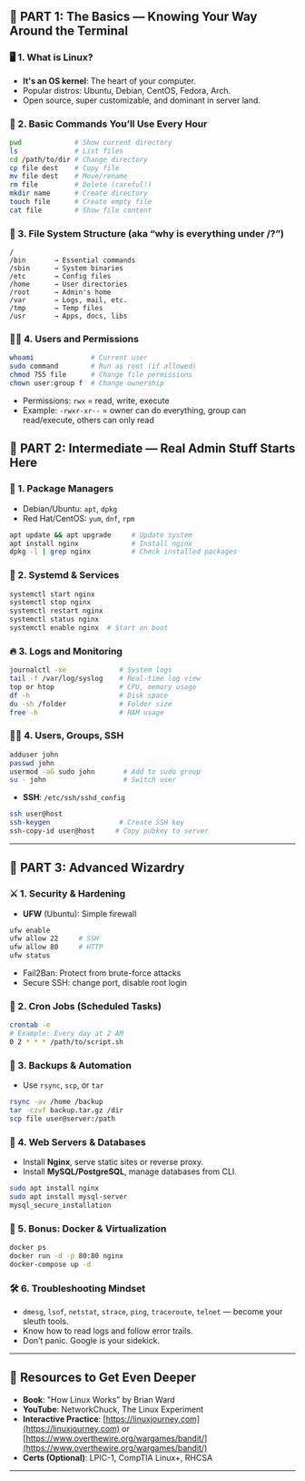 ## 🔰 **PART 1: The Basics — Knowing Your Way Around the Terminal**

### 🖥️ 1. What is Linux?

- **It's an OS kernel**: The heart of your computer.
- Popular distros: Ubuntu, Debian, CentOS, Fedora, Arch.
- Open source, super customizable, and dominant in server land.

### 🧭 2. Basic Commands You’ll Use Every Hour

```bash
pwd             # Show current directory
ls              # List files
cd /path/to/dir # Change directory
cp file dest    # Copy file
mv file dest    # Move/rename
rm file         # Delete (careful!)
mkdir name      # Create directory
touch file      # Create empty file
cat file        # Show file content
```

### 📁 3. File System Structure (aka “why is everything under /?”)

```
/
/bin       → Essential commands
/sbin      → System binaries
/etc       → Config files
/home      → User directories
/root      → Admin's home
/var       → Logs, mail, etc.
/tmp       → Temp files
/usr       → Apps, docs, libs
```

### 🧑‍💻 4. Users and Permissions

```bash
whoami              # Current user
sudo command        # Run as root (if allowed)
chmod 755 file      # Change file permissions
chown user:group f  # Change ownership
```

- Permissions: `rwx` = read, write, execute
- Example: `-rwxr-xr--` = owner can do everything, group can read/execute, others can only read

## 🔧 **PART 2: Intermediate — Real Admin Stuff Starts Here**

### 🧩 1. Package Managers

- Debian/Ubuntu: `apt`, `dpkg`
- Red Hat/CentOS: `yum`, `dnf`, `rpm`

```bash
apt update && apt upgrade     # Update system
apt install nginx             # Install nginx
dpkg -l | grep nginx          # Check installed packages
```

### 🧪 2. Systemd & Services

```bash
systemctl start nginx
systemctl stop nginx
systemctl restart nginx
systemctl status nginx
systemctl enable nginx  # Start on boot
```

### 🔥 3. Logs and Monitoring

```bash
journalctl -xe             # System logs
tail -f /var/log/syslog    # Real-time log view
top or htop                # CPU, memory usage
df -h                      # Disk space
du -sh /folder             # Folder size
free -h                    # RAM usage
```

### 🧑‍🔧 4. Users, Groups, SSH

```bash
adduser john
passwd john
usermod -aG sudo john       # Add to sudo group
su - john                   # Switch user
```

- **SSH**: `/etc/ssh/sshd_config`

```bash
ssh user@host
ssh-keygen                 # Create SSH key
ssh-copy-id user@host     # Copy pubkey to server
```

---

## 🧙 **PART 3: Advanced Wizardry**

### ⚔️ 1. Security & Hardening

- **UFW** (Ubuntu): Simple firewall

```bash
ufw enable
ufw allow 22     # SSH
ufw allow 80     # HTTP
ufw status
```

- Fail2Ban: Protect from brute-force attacks
- Secure SSH: change port, disable root login

### 📅 2. Cron Jobs (Scheduled Tasks)

```bash
crontab -e
# Example: Every day at 2 AM
0 2 * * * /path/to/script.sh
```

### 💾 3. Backups & Automation

- Use `rsync`, `scp`, or `tar`

```bash
rsync -av /home /backup
tar -czvf backup.tar.gz /dir
scp file user@server:/path
```

### 📡 4. Web Servers & Databases

- Install **Nginx**, serve static sites or reverse proxy.
- Install **MySQL/PostgreSQL**, manage databases from CLI.

```bash
sudo apt install nginx
sudo apt install mysql-server
mysql_secure_installation
```

### 🐳 5. Bonus: Docker & Virtualization

```bash
docker ps
docker run -d -p 80:80 nginx
docker-compose up -d
```

### 🛠️ 6. Troubleshooting Mindset

- `dmesg`, `lsof`, `netstat`, `strace`, `ping`, `traceroute`, `telnet` — become your sleuth tools.
- Know how to read logs and follow error trails.
- Don’t panic. Google is your sidekick.

---

## 📘 Resources to Get Even Deeper

- **Book**: "How Linux Works" by Brian Ward
- **YouTube**: NetworkChuck, The Linux Experiment
- **Interactive Practice**: [https://linuxjourney.com](https://linuxjourney.com) or [https://www.overthewire.org/wargames/bandit/](https://www.overthewire.org/wargames/bandit/)
- **Certs (Optional)**: LPIC-1, CompTIA Linux+, RHCSA

---
